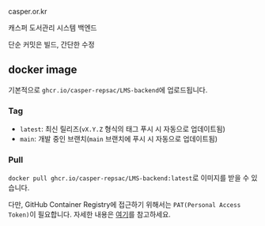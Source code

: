 casper.or.kr

캐스퍼 도서관리 시스템 백엔드

단순 커밋은 빌드, 간단한 수정

## docker image
기본적으로 `ghcr.io/casper-repsac/LMS-backend`에 업로드됩니다.
### Tag
- `latest`: 최신 릴리즈(`vX.Y.Z` 형식의 태그 푸시 시 자동으로 업데이트됨)
- `main`: 개발 중인 브랜치(`main` 브랜치에 푸시 시 자동으로 업데이트됨)

### Pull
`docker pull ghcr.io/casper-repsac/LMS-backend:latest`로 이미지를 받을 수 있습니다.

다만, GitHub Container Registry에 접근하기 위해서는 `PAT(Personal Access Token)`이 필요합니다.
자세한 내용은 [여기](https://docs.github.com/ko/packages/working-with-a-github-packages-registry/working-with-the-container-registry#personal-access-token-classic%EC%9D%84%EB%A5%BC-%EC%82%AC%EC%9A%A9%ED%95%98%EC%97%AC-%EC%9D%B8%EC%A6%9D)를 참고하세요.
